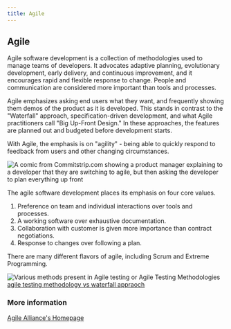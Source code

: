 ```yaml
---
title: Agile
---
```

## Agile

Agile software development is a collection of methodologies used to manage teams of developers. It advocates adaptive planning, evolutionary development, early delivery, and continuous improvement, and it encourages rapid and flexible response to change. People and communication are considered more important than tools and processes.

Agile emphasizes asking end users what they want, and frequently showing them demos of the product as it is developed. This stands in contrast to the "Waterfall" approach, specification-driven development, and what Agile practitioners call "Big Up-Front Design." In these approaches, the features are planned out and budgeted before development starts. 

With Agile, the emphasis is on "agility" - being able to quickly respond to feedback from users and other changing circumstances.

![A comic from Commitstrip.com showing a product manager explaining to a developer that they are switching to agile, but then asking the developer to plan everything up front](https://www.commitstrip.com/wp-content/uploads/2017/01/Strip-Budegt-fixe-pour-projet-flexible-english650-final.jpg)

The agile software development places its emphasis on four core values.
1. Preference on team and individual interactions over tools and processes.
2. A working software over exhaustive documentation.
3. Collaboration with customer is given more importance than contract negotiations.
4. Response to changes over following a plan.

There are many different flavors of agile, including Scrum and Extreme Programming.

![Various methods present in Agile testing or Agile Testing Methodologies](https://www.guru99.com/images/11-2014/agile_Processesv1_2.png)
[agile testing methodology vs waterfall appraoch](https://phpleague.wordpress.com/2015/04/02/agile-vs-waterfall/)
### More information

[Agile Alliance's Homepage](https://www.agilealliance.org/)


